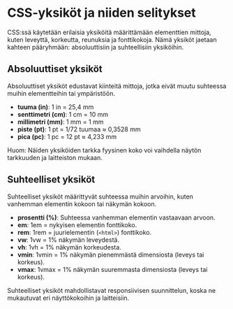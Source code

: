 # CSS-yksiköt ja niiden selitykset

CSS:ssä käytetään erilaisia yksiköitä määrittämään elementtien mittoja, kuten leveyttä, korkeutta, reunuksia ja fonttikokoja. Nämä yksiköt jaetaan kahteen pääryhmään: absoluuttisiin ja suhteellisiin yksiköihin.

## **Absoluuttiset yksiköt**
Absoluuttiset yksiköt edustavat kiinteitä mittoja, jotka eivät muutu suhteessa muihin elementteihin tai ympäristöön.

- **tuuma (in)**: 1 in = 25,4 mm
- **senttimetri (cm)**: 1 cm = 10 mm
- **millimetri (mm)**: 1 mm = 1 mm
- **piste (pt)**: 1 pt = 1/72 tuumaa ≈ 0,3528 mm
- **pica (pc)**: 1 pc = 12 pt ≈ 4,233 mm

Huom: Näiden yksiköiden tarkka fyysinen koko voi vaihdella näytön tarkkuuden ja laitteiston mukaan.

## **Suhteelliset yksiköt**
Suhteelliset yksiköt määrittyvät suhteessa muihin arvoihin, kuten vanhemman elementin kokoon tai näkymän kokoon.

- **prosentti (%)**: Suhteessa vanhemman elementin vastaavaan arvoon.
- **em**: 1em = nykyisen elementin fonttikoko.
- **rem**: 1rem = juurielementin (`<html>`) fonttikoko.
- **vw**: 1vw = 1% näkymän leveydestä.
- **vh**: 1vh = 1% näkymän korkeudesta.
- **vmin**: 1vmin = 1% näkymän pienemmästä dimensiosta (leveys tai korkeus).
- **vmax**: 1vmax = 1% näkymän suuremmasta dimensiosta (leveys tai korkeus).

Suhteelliset yksiköt mahdollistavat responsiivisen suunnittelun, koska ne mukautuvat eri näyttökokoihin ja laitteisiin.
